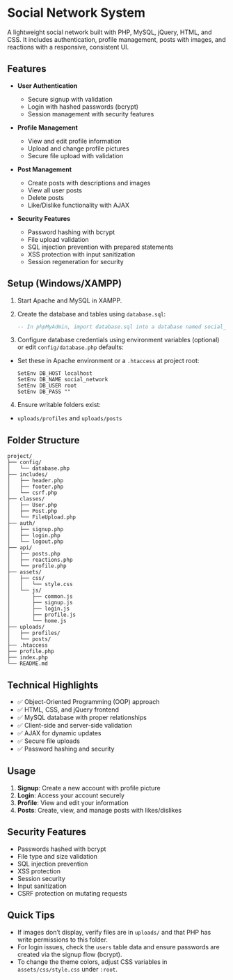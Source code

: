 # Social Network System

A lightweight social network built with PHP, MySQL, jQuery, HTML, and CSS. It includes authentication, profile management, posts with images, and reactions with a responsive, consistent UI.

## Features

- **User Authentication**

  - Secure signup with validation
  - Login with hashed passwords (bcrypt)
  - Session management with security features

- **Profile Management**

  - View and edit profile information
  - Upload and change profile pictures
  - Secure file upload with validation

- **Post Management**

  - Create posts with descriptions and images
  - View all user posts
  - Delete posts
  - Like/Dislike functionality with AJAX

- **Security Features**
  - Password hashing with bcrypt
  - File upload validation
  - SQL injection prevention with prepared statements
  - XSS protection with input sanitization
  - Session regeneration for security

## Setup (Windows/XAMPP)

1. Start Apache and MySQL in XAMPP.

2. Create the database and tables using `database.sql`:

   ```sql
   -- In phpMyAdmin, import database.sql into a database named social_network
   ```

3. Configure database credentials using environment variables (optional) or edit `config/database.php` defaults:

- Set these in Apache environment or a `.htaccess` at project root:
  ```
  SetEnv DB_HOST localhost
  SetEnv DB_NAME social_network
  SetEnv DB_USER root
  SetEnv DB_PASS ""
  ```

4. Ensure writable folders exist:

- `uploads/profiles` and `uploads/posts`

## Folder Structure

```
project/
├── config/
│   └── database.php
├── includes/
│   ├── header.php
│   ├── footer.php
│   └── csrf.php
├── classes/
│   ├── User.php
│   ├── Post.php
│   └── FileUpload.php
├── auth/
│   ├── signup.php
│   ├── login.php
│   └── logout.php
├── api/
│   ├── posts.php
│   ├── reactions.php
│   └── profile.php
├── assets/
│   ├── css/
│   │   └── style.css
│   └── js/
│       ├── common.js
│       ├── signup.js
│       ├── login.js
│       ├── profile.js
│       └── home.js
├── uploads/
│   ├── profiles/
│   └── posts/
├── .htaccess
├── profile.php
├── index.php
└── README.md
```

## Technical Highlights

- ✅ Object-Oriented Programming (OOP) approach
- ✅ HTML, CSS, and jQuery frontend
- ✅ MySQL database with proper relationships
- ✅ Client-side and server-side validation
- ✅ AJAX for dynamic updates
- ✅ Secure file uploads
- ✅ Password hashing and security

## Usage

1. **Signup**: Create a new account with profile picture
2. **Login**: Access your account securely
3. **Profile**: View and edit your information
4. **Posts**: Create, view, and manage posts with likes/dislikes

## Security Features

- Passwords hashed with bcrypt
- File type and size validation
- SQL injection prevention
- XSS protection
- Session security
- Input sanitization
- CSRF protection on mutating requests

## Quick Tips

- If images don’t display, verify files are in `uploads/` and that PHP has write permissions to this folder.
- For login issues, check the `users` table data and ensure passwords are created via the signup flow (bcrypt).
- To change the theme colors, adjust CSS variables in `assets/css/style.css` under `:root`.
